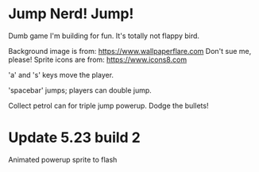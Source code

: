 # Jump Nerd! Jump!
Dumb game I'm building for fun. It's totally not flappy bird.

Background image is from: https://www.wallpaperflare.com Don't sue me, please!
Sprite icons are from: https://www.icons8.com

'a' and 's' keys move the player.

'spacebar' jumps; players can double jump.

Collect petrol can for triple jump powerup. Dodge the bullets!

# Update 5.23 build 2
Animated powerup sprite to flash